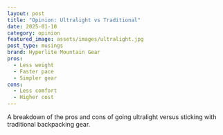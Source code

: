 ```yaml
---
layout: post
title: "Opinion: Ultralight vs Traditional"
date: 2025-01-10
category: opinion
featured_image: assets/images/ultralight.jpg
post_type: musings
brand: Hyperlite Mountain Gear
pros:
  - Less weight
  - Faster pace
  - Simpler gear
cons:
  - Less comfort
  - Higher cost
---
```


A breakdown of the pros and cons of going ultralight versus sticking with traditional backpacking gear. 